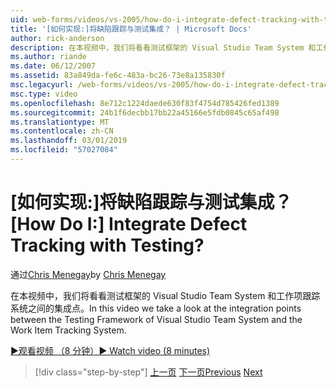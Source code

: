 ```yaml
---
uid: web-forms/videos/vs-2005/how-do-i-integrate-defect-tracking-with-testing
title: '[如何实现:]将缺陷跟踪与测试集成？ | Microsoft Docs'
author: rick-anderson
description: 在本视频中，我们将看看测试框架的 Visual Studio Team System 和工作项跟踪系统之间的集成点。
ms.author: riande
ms.date: 06/12/2007
ms.assetid: 83a849da-fe6c-483a-bc26-73e8a135830f
msc.legacyurl: /web-forms/videos/vs-2005/how-do-i-integrate-defect-tracking-with-testing
msc.type: video
ms.openlocfilehash: 8e712c1224daede630f83f4754d785426fed1389
ms.sourcegitcommit: 24b1f6decbb17bb22a45166e5fdb0845c65af498
ms.translationtype: MT
ms.contentlocale: zh-CN
ms.lasthandoff: 03/01/2019
ms.locfileid: "57027084"
---
```

<a name="how-do-i-integrate-defect-tracking-with-testing"></a><span data-ttu-id="a0ea3-104">[如何实现:]将缺陷跟踪与测试集成？</span><span class="sxs-lookup"><span data-stu-id="a0ea3-104">[How Do I:] Integrate Defect Tracking with Testing?</span></span>
====================
<span data-ttu-id="a0ea3-105">通过[Chris Menegay](https://twitter.com/CMenegay)</span><span class="sxs-lookup"><span data-stu-id="a0ea3-105">by [Chris Menegay](https://twitter.com/CMenegay)</span></span>

<span data-ttu-id="a0ea3-106">在本视频中，我们将看看测试框架的 Visual Studio Team System 和工作项跟踪系统之间的集成点。</span><span class="sxs-lookup"><span data-stu-id="a0ea3-106">In this video we take a look at the integration points between the Testing Framework of Visual Studio Team System and the Work Item Tracking System.</span></span>

[<span data-ttu-id="a0ea3-107">&#9654;观看视频 （8 分钟）</span><span class="sxs-lookup"><span data-stu-id="a0ea3-107">&#9654; Watch video (8 minutes)</span></span>](https://channel9.msdn.com/Blogs/ASP-NET-Site-Videos/how-do-i-integrate-defect-tracking-with-testing)

> [!div class="step-by-step"]
> <span data-ttu-id="a0ea3-108">[上一页](the-effects-of-viewstate.md)
> [下一页](how-do-i-create-my-own-bug-work-item.md)</span><span class="sxs-lookup"><span data-stu-id="a0ea3-108">[Previous](the-effects-of-viewstate.md)
[Next](how-do-i-create-my-own-bug-work-item.md)</span></span>
